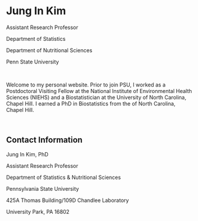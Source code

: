 # Jung In Kim

Assistant Research Professor 

Department of Statistics 

Department of Nutritional Sciences

Penn State University

<br>

Welcome to my personal website. Prior to join PSU, I worked as a Postdoctoral Visiting Fellow at the National Institute of Environmental Health Sciences (NIEHS) and a Biostatistician at the University of North Carolina, Chapel Hill. I earned a PhD in Biostatistics from the of North Carolina, Chapel Hill.

<br>

## Contact Information
Jung In Kim, PhD 

Assistant Research Professor 

Department of Statistics & Nutritional Sciences

Pennsylvania State University 

425A Thomas Building/109D Chandlee Laboratory

University Park, PA 16802 

